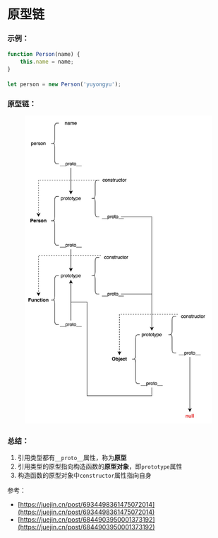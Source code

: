 # 原型链

### &#x20;**示例：**

```javascript
function Person(name) {
    this.name = name;
}

let person = new Person('yuyongyu');
```



### **原型链：**

<figure><img src="../../../../.gitbook/assets/流程图 (3).jpg" alt=""><figcaption></figcaption></figure>

### **总结：**

1. 引用类型都有`__proto__`属性，称为**原型**
2. 引用类型的原型指向构造函数的**原型对象**，即`prototype`属性
3. 构造函数的原型对象中`constructor`属性指向自身





参考：

* [https://juejin.cn/post/6934498361475072014](https://juejin.cn/post/6934498361475072014)
* [https://juejin.cn/post/6844903950001373192](https://juejin.cn/post/6844903950001373192)
